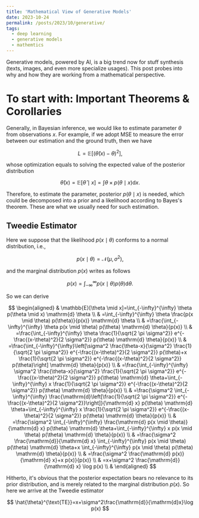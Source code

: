 ```yaml
---
title: 'Mathematical View of Generative Models'
date: 2023-10-24
permalink: /posts/2023/10/generative/
tags:
  - deep learning
  - generative models
  - mathemtics
---
```


Generative models, powered by AI, is a big trend now for stuff synthesis (texts, images, and even more specialize usages). This post probes into why and how they are working from a mathematical perspective.

# To start with: Important Theorems & Corollaries

Generally, in Bayesian inference, we would like to estimate parameter $\theta$ from observations $x$. For example, if we adopt MSE to measure the error between our estimation and the ground truth, then we have

$$
L=\mathbb{E}[(\hat{\theta}(x)-\theta)^2],
$$

whose optimization equals to solving the expected value of the posterior distribution

$$
\hat{\theta}(x)=\mathbb{E}[\hat{\theta}\mid x]=\int \theta \times p(\theta \mid x)\mathrm{d}x.
$$

Therefore, to estimate the parameter, posterior $p(\theta\mid x)$ is needed, which could be decomposed into a prior and a likelihood according to Bayes's theorem. These are what we usually need for such estimation.

## Tweedie Estimator
Here we suppose that the likelihood $p(x\mid \theta)$ conforms to a normal distribution, i.e., 

$$
p(x\mid \theta)=\mathcal{N}(\mu, \sigma^2), 
$$

and the marginal distribution $p(x)$ writes as follows 

$$
p(x)=\int^{\infty}_{-\infty}p(x\mid \theta)p(\theta)\mathrm{d}\theta.
$$

So we can derive

$$
\begin{aligned}
& \mathbb{E}[\theta \mid x]=\int_{-\infty}^{\infty} \theta p(\theta \mid x) \mathrm{d} \theta \\
& =\int_{-\infty}^{\infty} \theta \frac{p(x \mid \theta) p(\theta)}{p(x)} \mathrm{d} \theta \\
& =\frac{\int_{-\infty}^{\infty} \theta p(x \mid \theta) p(\theta) \mathrm{d} \theta}{p(x)} \\
& =\frac{\int_{-\infty}^{\infty} \theta \frac{1}{\sqrt{2 \pi \sigma^2}} e^{-\frac{(x-\theta)^2}{2 \sigma^2}} p(\theta) \mathrm{d} \theta}{p(x)} \\
& =\frac{\int_{-\infty}^{\infty}\left[\sigma^2 \frac{\theta-x}{\sigma^2} \frac{1}{\sqrt{2 \pi \sigma^2}} e^{-\frac{(x-\theta)^2}{2 \sigma^2}} p(\theta)+x \frac{1}{\sqrt{2 \pi \sigma^2}} e^{-\frac{(x-\theta)^2}{2 \sigma^2}} p(\theta)\right] \mathrm{d} \theta}{p(x)} \\
& =\frac{\int_{-\infty}^{\infty} \sigma^2 \frac{\theta-x}{\sigma^2} \frac{1}{\sqrt{2 \pi \sigma^2}} e^{-\frac{(x-\theta)^2}{2 \sigma^2}} p(\theta) \mathrm{d} \theta+\int_{-\infty}^{\infty} x \frac{1}{\sqrt{2 \pi \sigma^2}} e^{-\frac{(x-\theta)^2}{2 \sigma^2}} p(\theta) \mathrm{d} \theta}{p(x)} \\
& =\frac{\sigma^2 \int_{-\infty}^{\infty} \frac{\mathrm{d}\left[\frac{1}{\sqrt{2 \pi \sigma^2}} e^{-\frac{(x-\theta)^2}{2 \sigma^2}}\right]}{\mathrm{d} x} p(\theta) \mathrm{d} \theta+\int_{-\infty}^{\infty} x \frac{1}{\sqrt{2 \pi \sigma^2}} e^{-\frac{(x-\theta)^2}{2 \sigma^2}} p(\theta) \mathrm{d} \theta}{p(x)} \\
& =\frac{\sigma^2 \int_{-\infty}^{\infty} \frac{\mathrm{d} p(x \mid \theta)}{\mathrm{d} x} p(\theta) \mathrm{d} \theta+\int_{-\infty}^{\infty} x p(x \mid \theta) p(\theta) \mathrm{d} \theta}{p(x)} \\
& =\frac{\sigma^2 \frac{\mathrm{d}}{\mathrm{d} x} \int_{-\infty}^{\infty} p(x \mid \theta) p(\theta) \mathrm{d} \theta+x \int_{-\infty}^{\infty} p(x \mid \theta) p(\theta) \mathrm{d} \theta}{p(x)} \\
& =\frac{\sigma^2 \frac{\mathrm{d} p(x)}{\mathrm{d} x}+x p(x)}{p(x)} \\
& =x+\sigma^2 \frac{\mathrm{d}}{\mathrm{d} x} \log p(x) \\
&
\end{aligned}
$$

Hitherto, it's obvious that the posterior expectation bears no relevance to its prior distribution, and is merely related to the marginal distribution $p(x)$. So here we arrive at the Tweedie estimator

$$
\hat{\theta}^{\text{TE}}=x+\sigma^2\frac{\mathrm{d}}{\mathrm{d}x}\log p(x)
$$


